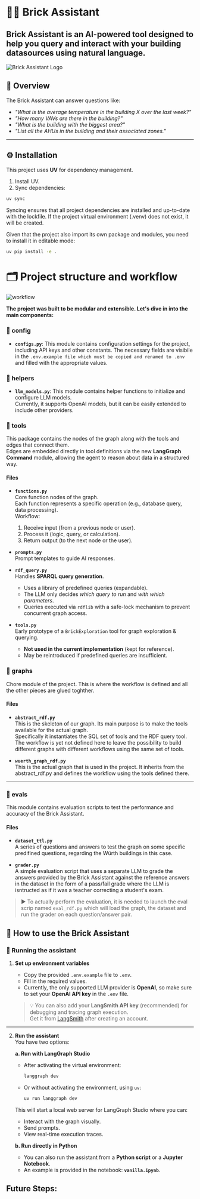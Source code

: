# 🧱🔗 Brick Assistant 

## Brick Assistant is an AI-powered tool designed to help you query and interact with your building datasources using natural language.

![Brick Assistant Logo](pics/brick-assistant.png)

## 📖 Overview
The Brick Assistant can answer questions like:

- *"What is the average temperature in the building X over the last week?"*
- *"How many VAVs are there in the building?"*
- *"What is the building with the biggest area?"*
- *"List all the AHUs in the building and their associated zones."*

---

## ⚙️ Installation

This project uses **UV** for dependency management.  

1. Install UV.  
2. Sync dependencies:

```bash
uv sync
```

Syncing ensures that all project dependencies are installed and up-to-date with the lockfile.
If the project virtual environment (.venv) does not exist, it will be created.

Given that the project also import its own package and modules, you need to install it in editable mode:

```bash
uv pip install -e .
```

# 🗂️ Project structure and workflow

![workflow](pics/workflow.png)

**The project was built to be modular and extensible. Let's dive in into the main components:**

### 📁 config
- **`configs.py`**:
This module contains configuration settings for the project, including API keys and other constants.
The necessary fields are visibile in the ```.env.example file which must be copied and renamed to .env``` and filled with the appropriate values.

### 📁 helpers

- **`llm_models.py`**:
This module contains helper functions to initialize and configure LLM models.  
Currently, it supports OpenAI models, but it can be easily extended to include other providers.  
  

### 📁 tools

This package contains the nodes of the graph along with the tools and edges that connect them.  
Edges are embedded directly in tool definitions via the new **LangGraph Command** module, allowing the agent to reason about data in a structured way.

#### Files

- **`functions.py`**  
  Core function nodes of the graph.  
  Each function represents a specific operation (e.g., database query, data processing).  
  Workflow:  
  1. Receive input (from a previous node or user).  
  2. Process it (logic, query, or calculation).  
  3. Return output (to the next node or the user).  

- **`prompts.py`**  
  Prompt templates to guide AI responses.

- **`rdf_query.py`**  
  Handles **SPARQL query generation**.  
  - Uses a library of predefined queries (expandable).  
  - The LLM only decides *which query to run* and *with which parameters*.  
  - Queries executed via `rdflib` with a safe-lock mechanism to prevent concurrent graph access.

- **`tools.py`**  
  Early prototype of a `BrickExploration` tool for graph exploration & querying.  
  - **Not used in the current implementation** (kept for reference).  
  - May be reintroduced if predefined queries are insufficient.


### 📁 graphs
Chore module of the project. This is where the workflow is defined and all the other pieces are glued toghther. 

#### Files

- **`abstract_rdf.py`**  
  This is the skeleton of our graph. Its main purpose is to make the tools available for the actual graph.  
  Specifically it instantiates the SQL set of tools and the RDF query tool. The workflow is yet not defined here to leave the possibility to build different graphs with different workflows using the same set of tools.

- **`wuerth_graph_rdf.py`**  
  This is the actual graph that is used in the project. It inherits from the abstract_rdf.py and defines the workflow using the tools defined there.

---

### 📁 evals
This module contains evaluation scripts to test the performance and accuracy of the Brick Assistant.

#### Files
- **`dataset_ttl.py`**  
  A series of questions and answers to test the graph on some specific predifined questions, regarding the Würth buildings in this case.

- **`grader.py`**  
  A simple evaluation script that uses a separate LLM to grade the answers provided by the Brick Assistant against the reference answers in the dataset in the form of a pass/fail grade where the LLM is isntructed as if it was a teacher correcting a student's exam.


> ▶️ To actually perform the evaluation, it is needed to launch the eval scrip named `eval_rdf.py` which will load the graph, the dataset and run the grader on each question/answer pair.

## 🚀 How to use the Brick Assistant

### 🏃 Running the assistant 

1. **Set up environment variables**  
   - Copy the provided `.env.example` file to `.env`.  
   - Fill in the required values.  
   - Currently, the only supported LLM provider is **OpenAI**, so make sure to set your **OpenAI API key** in the `.env` file.  


   > 💡 You can also add your **LangSmith API key** (recommended) for debugging and tracing graph execution.  
   > Get it from [LangSmith](https://langchain.com/langsmith) after creating an account.  

---

2. **Run the assistant**  
   You have two options:  

   **a. Run with LangGraph Studio**  
   - After activating the virtual environment:  
     ```bash
     langgraph dev
     ```  
   - Or without activating the environment, using `uv`:  
     ```bash
     uv run langgraph dev
     ```  

   This will start a local web server for LangGraph Studio where you can:  
   - Interact with the graph visually.  
   - Send prompts.  
   - View real-time execution traces.  

   **b. Run directly in Python**  
   - You can also run the assistant from a **Python script** or a **Jupyter Notebook**.  
   - An example is provided in the notebook: **`vanilla.ipynb`**.  

## Future Steps:



